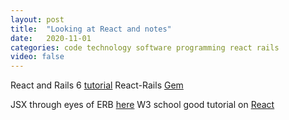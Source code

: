 ```yaml
---
layout: post
title:  "Looking at React and notes"
date:   2020-11-01
categories: code technology software programming react rails
video: false
---
```


React and Rails 6 [tutorial](https://learnetto.com/blog/react-rails)
React-Rails [Gem](https://github.com/reactjs/react-rails)

JSX through eyes of ERB [here](https://medium.com/better-programming/an-introduction-to-jsx-through-erb-9e40f6549bd9)
W3 school good tutorial on [React](https://www.w3schools.com/react/react_components.asp)
